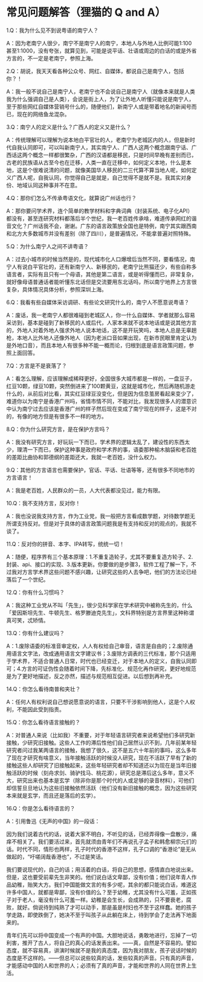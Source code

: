 # 常见问题解答（狸猫的 Q and A）

1.Q：我为什么见不到说粤语的南宁人？

A：因为老南宁人很少，南宁不是南宁人的南宁，本地人与外地人比例可能1:100甚至1:1000，没有夸张，就算见到，可能是说平话、壮语或周边的白话的或是外省方言的，不一定是老南宁，参照上海。

2.Q：胡说，我天天看各种公众号、网红、自媒体，都说自己是南宁人，包括你？！

A：我一般不说自己是南宁人，老南宁也不会说自己是南宁人（就像本来就是人类我为什么强调自己是人类），会说是街上人，为了让外地人听懂只能说是南宁人，至于那些网红自媒体营销号什么的，随便他们，新南宁人或是带着地名的新闻号而已，现在的网络鱼龙混杂。

3.Q：南宁人的定义是什么？广西人的定义又是什么？

A：传统理解可以理解为说本地白平官壮的人，老南宁为老城区内的人，但是新时代自我认同即可，可以叫新南宁人，其实南宁人、广西人这两个概念跟南宁话、广西话这两个概念一样都很繁杂，广西的汉语都是移民，只是时间早晚有差别而已，古老的民族语从古至今也在迁移，人类一直在迁移中，如何定义本地，什么是本地，这是个很难说清的问题，就像美国华人移民的二三代算不算当地人呢，如何定义广西人呢，自我认同，你觉得自己是就是，自己觉得不是就不是。我其实对身份、地域认同这种事并不在意。

4.Q：那你们怎么不传承粤语文化，就算说广州话也行？

A：那你要问学术界，连个简单的教学材料和字典词典（封装系统、电子化API）都没有，甚至连研究材料都落后半个世纪，我一老百姓传承啥，难道传承网红的谐音文化？广州话我不会，谢谢。广东的语言政策放全国也是特例，南宁其实跟西南和北方大多数城市并没有差别（除了四川），是普遍情况，不能拿普遍对照特殊。

5.Q：为什么南宁人之间不讲粤语？

A：过去小城市的时候当然是的，现代城市化人口爆增后当然不同，要看情况，南宁人有说白平官壮的，还有新南宁人、新移民的，老南宁比熊猫还少，有些自称多语言者，实际有且只有一个母语，其他是第二语言，或是听得懂而已，非常复杂，就好像母语普通话者能听懂东北话但是交流要用东北话吗，所以南宁地界上方言很复杂，具体情况具体分析，参照深圳上海。

6.Q：我看有些自媒体采访调研、有些论文研究什么的，南宁人不愿意说粤语？

A：废话，我一老南宁人都很难碰到老城区人，你一什么自媒体、学者就那么容易采访到，基本是碰到了新移民的人或后代，人家本来就不说本地话或是说其他方言的，外地人对着外地人强求外地人说本地话，这不是开玩笑吗，本地人总是无辜趟枪，本地人比外地人还像外地人（因为老派口音如果出现，在新市民眼里肯定认为是外地口音），而且本地人有很多种不能一概而论，归根到底是语言政策问题，参照上面回答。

7.Q：方言是不是衰落了？

A：看怎么理解，应该理解成稀释更好，全国很多大城市都是一样的，一盘豆子，红豆10颗，绿豆10颗，突然倒进来了100颗黄豆，这就是城市化，然后再随机游走什么的，从前后对比看，其实红豆绿豆没变化，但是因为信息茧房看起来变少了，难道你以为南宁是香港广州吗，省情市情不同，不能对比，我发现很多人的潜意识中认为南宁过去应该是香港广州的样子然后现在变成了南宁现在的样子，这是不对的，有像的地方但是有很多不一样的地方。

8.Q：你为什么研究方言，是在保护方言吗？

A：我没有研究方言，好玩玩一下而已，学术界的逻辑太乱了，建设性的东西太少，理清一下而已，保护这种事是政府和学术界的事，语委那种榆木脑袋和老百姓的差距比曲协和郭德纲的差距还大，我就一老百姓，没什么权力。

9.Q：其他的方言语言也需要保护，官话、平话、壮语等等，还有很多不同地市的方言语言！

A：我是老百姓，人民群众的一员，人大代表都没见过，能力有限。

10.Q：我不支持方言，反对你！

A：我也没说我支持方言，作为工业党，我一般把方言看成数学题，对待数学题无所谓支持反对。但是对于具体的语言政策问题我是有支持和反对的观点的，我就不谈了。

11.Q：反对你的拼音、本字、IPA转写，统统一切！

A：随便，程序界有三个基本原理：1.不重复造轮子，尤其不要重复造方轮子、2.封装、api、接口的实现、3.版本更新。你要做的是步骤3，软件工程了解一下，不过我对方言学术界这些问题不感兴趣，让研究这些的人去争吧，他们的方法论已经落后了一个世纪。

12.Q：你有什么习惯吗？

A：我这种工业党从不叫「先生」，很少见科学家在学术研究中被称先生的，什么「爱因斯坦先生、牛顿先生、格罗滕迪克先生」，文科界特别是方言界里这种称谓真可笑，忒矫情。

13.Q：你有什么建议吗？

A：1.废除语委的标准音审定权，人人有权给自己审音，语言是自由的；2.废除通用语言文字法，改成通用语言文字建议书；3.废除方调表的三代标准，那个只适用于学术界，不适合普通人日常，时代也已经变迁，对于本地人的定义，自我认同即可；4.方言的可证伪性会随着时间下降，先标准化、规范化再作研究，更好地规范是为了更好地描述，反之亦然，描述与规范相互促进。以后想到再补充。

14.Q：你怎么看待南普和夹壮？

A：任何人有权利说自己想说愿意说的语言，只要不干涉影响到他人，这是个人权利，不能因此受到指责。

15.Q：你怎么看待语言接触的？

A：对普通人来说（比如我）不重要，对于年轻语言研究者来说希望他们多研究新接触，少研究旧接触。这些人工作的滞后性他们自己居然认识不到，几年前某年轻研究者问过我某两语言的接触，我想了很久，这不是五六十年前的事吗，这么多年了现在才研究有啥意义，当年接触活跃的时候没人研究，现在不活跃了早有了新的接触这些人却研究了旧接触起来，这些年轻研究者却不知道还以为现在是当年旧接触活跃的时候（刻舟求剑、骑驴找马、桃花源），研究总是滞后这么多年，意义不大，研究出来也基本是玄学（除非你是那个时代的人或足够的录音材料），可他们却信誓旦旦地认为这些旧接触依然活跃（他们没有新旧接触的概念，因为这些研究本来就是玄学，而且还是落后的玄学）。

16.Q：你是怎么看待语言的？

A：引用鲁迅《无声的中国》的一段话：

因为我们说着古代的话，说着大家不明白，不听见的话，已经弄得像一盘散沙，痛痒不相关了。我们要活过来，首先就须由青年们不再说孔子孟子和韩愈柳宗元们的话。时代不同，情形也两样，孔子时代的香港不这样，孔子口调的“香港论”是无从做起的，“吁嗟阔哉香港也”，不过是笑话。

我们要说现代的，自己的话；用活着的白话，将自己的思想，感情直白地说出来。但是，这也要受前辈先生非笑的。他们说白话文卑鄙，没有价值；他们说年青人作品幼稚，贻笑大方。我们中国能做文言的有多少呢，其余的都只能说白话，难道这许多中国人，就都是卑鄙，没有价值的么？至于幼稚，尤其没有什么可羞，正如孩子对于老人，毫没有什么可羞一样。幼稚是会生长，会成熟的，只不要衰老，腐败，就好。倘说待到纯熟了才可以动手，那是虽是村妇也不至于这样蠢。她的孩子学走路，即使跌倒了，她决不至于叫孩子从此躺在床上，待到学会了走法再下地面来的。 

青年们先可以将中国变成一个有声的中国。大胆地说话，勇敢地进行，忘掉了一切利害，推开了古人，将自己的真心的话发表出来。——真，自然是不容易的。譬如态度，就不容易真，讲演时候就不是我的真态度，因为我对朋友，孩子说话时候的态度是不这样的。——但总可以说些较真的话，发些较真的声音。只有真的声音，才能感动中国的人和世界的人；必须有了真的声音，才能和世界的人同在世界上生活。

